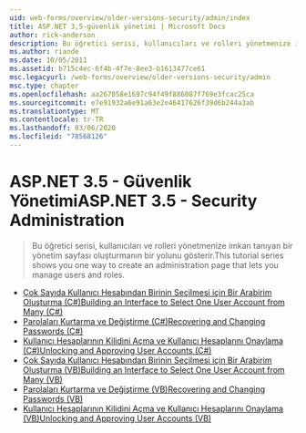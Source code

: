 ```yaml
---
uid: web-forms/overview/older-versions-security/admin/index
title: ASP.NET 3,5-güvenlik yönetimi | Microsoft Docs
author: rick-anderson
description: Bu öğretici serisi, kullanıcıları ve rolleri yönetmenize imkan tanıyan bir yönetim sayfası oluşturmanın bir yolunu gösterir.
ms.author: riande
ms.date: 10/05/2011
ms.assetid: b715c4ec-6f4b-4f7e-8ee3-b1613477ce61
msc.legacyurl: /web-forms/overview/older-versions-security/admin
msc.type: chapter
ms.openlocfilehash: aa267058e1697c94f49f886087f769e3fcac25ca
ms.sourcegitcommit: e7e91932a6e91a63e2e46417626f39d6b244a3ab
ms.translationtype: MT
ms.contentlocale: tr-TR
ms.lasthandoff: 03/06/2020
ms.locfileid: "78568126"
---
```

# <a name="aspnet-35---security-administration"></a><span data-ttu-id="a7ccb-103">ASP.NET 3.5 - Güvenlik Yönetimi</span><span class="sxs-lookup"><span data-stu-id="a7ccb-103">ASP.NET 3.5 - Security Administration</span></span>

> <span data-ttu-id="a7ccb-104">Bu öğretici serisi, kullanıcıları ve rolleri yönetmenize imkan tanıyan bir yönetim sayfası oluşturmanın bir yolunu gösterir.</span><span class="sxs-lookup"><span data-stu-id="a7ccb-104">This tutorial series shows you one way to create an administration page that lets you manage users and roles.</span></span>

- [<span data-ttu-id="a7ccb-105">Çok Sayıda Kullanıcı Hesabından Birinin Seçilmesi için Bir Arabirim Oluşturma (C#)</span><span class="sxs-lookup"><span data-stu-id="a7ccb-105">Building an Interface to Select One User Account from Many (C#)</span></span>](building-an-interface-to-select-one-user-account-from-many-cs.md)
- [<span data-ttu-id="a7ccb-106">Parolaları Kurtarma ve Değiştirme (C#)</span><span class="sxs-lookup"><span data-stu-id="a7ccb-106">Recovering and Changing Passwords (C#)</span></span>](recovering-and-changing-passwords-cs.md)
- [<span data-ttu-id="a7ccb-107">Kullanıcı Hesaplarının Kilidini Açma ve Kullanıcı Hesaplarını Onaylama (C#)</span><span class="sxs-lookup"><span data-stu-id="a7ccb-107">Unlocking and Approving User Accounts (C#)</span></span>](unlocking-and-approving-user-accounts-cs.md)
- [<span data-ttu-id="a7ccb-108">Çok Sayıda Kullanıcı Hesabından Birinin Seçilmesi için Bir Arabirim Oluşturma (VB)</span><span class="sxs-lookup"><span data-stu-id="a7ccb-108">Building an Interface to Select One User Account from Many (VB)</span></span>](building-an-interface-to-select-one-user-account-from-many-vb.md)
- [<span data-ttu-id="a7ccb-109">Parolaları Kurtarma ve Değiştirme (VB)</span><span class="sxs-lookup"><span data-stu-id="a7ccb-109">Recovering and Changing Passwords (VB)</span></span>](recovering-and-changing-passwords-vb.md)
- [<span data-ttu-id="a7ccb-110">Kullanıcı Hesaplarının Kilidini Açma ve Kullanıcı Hesaplarını Onaylama (VB)</span><span class="sxs-lookup"><span data-stu-id="a7ccb-110">Unlocking and Approving User Accounts (VB)</span></span>](unlocking-and-approving-user-accounts-vb.md)

